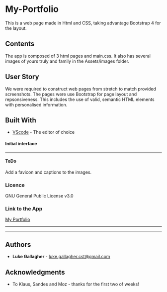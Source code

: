 # My-Portfolio
This is a web page made in Html and CSS, taking advantage Bootstrap 4 for the layout.

## Contents
<p>
The app is composed of 3 html pages and main.css. It also has several images of yours truly and family in the Assets/images folder.

</p>

## User Story
<p>
We were required to construct web pages from stretch to match provided screenshots. The pages were use Bootstrap for page layout and repsonsiveness.
This includes the use of valid, semantic HTML elements with personalised information.
</p>

## Built With

* [VScode](https://code.visualstudio.com/) - The editor of choice

#### Initial interface
<hr>

#### ToDo
Add a favicon and captions to the images. 

### Licence

GNU General Public License v3.0

### Link to the App
<a href="https://galluk.github.io/My-Portfolio/index.html">My Portfolio</a><hr>
<hr>

## Authors

* **Luke Gallagher** - 
luke.gallagher.cst@gmail.com

## Acknowledgments

* To Klaus, Sandes and Moz - thanks for the first two of weeks! 

